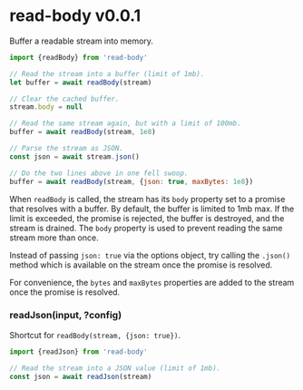 
# read-body v0.0.1

Buffer a readable stream into memory.

```js
import {readBody} from 'read-body'

// Read the stream into a buffer (limit of 1mb).
let buffer = await readBody(stream)

// Clear the cached buffer.
stream.body = null

// Read the same stream again, but with a limit of 100mb.
buffer = await readBody(stream, 1e8)

// Parse the stream as JSON.
const json = await stream.json()

// Do the two lines above in one fell swoop.
buffer = await readBody(stream, {json: true, maxBytes: 1e8})
```

When `readBody` is called, the stream has its `body` property
set to a promise that resolves with a buffer. By default,
the buffer is limited to 1mb max. If the limit is exceeded,
the promise is rejected, the buffer is destroyed, and the
stream is drained. The `body` property is used to prevent
reading the same stream more than once.

Instead of passing `json: true` via the options object,
try calling the `.json()` method which is available on
the stream once the promise is resolved.

For convenience, the `bytes` and `maxBytes` properties
are added to the stream once the promise is resolved.

### readJson(input, ?config)

Shortcut for `readBody(stream, {json: true})`.

```js
import {readJson} from 'read-body'

// Read the stream into a JSON value (limit of 1mb).
const json = await readJson(stream)
```
